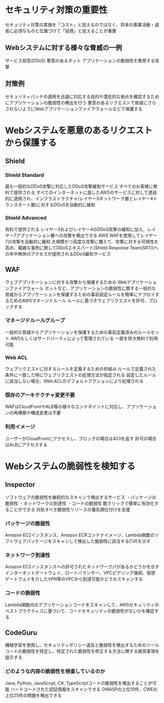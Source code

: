 # セキュリティ対策の重要性
セキュリティ対策の実施を「コスト」と捉えるのではなく、将来の事業活動・成⻑に必須なものと位置づけて「投資」と捉えることが重要
## Webシステムに対する様々な脅威の⼀例
サービス拒否(DDoS)
悪意のあるボット
アプリケーションの脆弱性を悪⽤する攻撃

## 対策例
セキュリティパッチの適⽤を迅速に対応する⽬的や潜在的な弱点を確認するためにアプリケーションの脆弱性の検出を⾏う
悪意のあるリクエストで脅威にさらされないようにWebアプリケーションファイアウォールなどで保護する

# Webシステムを悪意のあるリクエストから保護する
## Shield
### Shield Standard
最も⼀般的なDDoS攻撃に対応したDDoS攻撃緩和サービス
すべてのお客様に無料で提供される
すべてのインターネットに⾯したAWSのサービスに対して透過的に適⽤され、インフラストラクチャ(レイヤー3ネットワーク層とレイヤー4トランスポート層)に対するDDoSを⾃動的に緩和

### Shield Advanced
有料で提供される
レイヤー3およびレイヤー4のDDoS攻撃の緩和に加え、レイヤー7アプリケーション層への攻撃を検出できる
AWS WAFを使⽤してレイヤー7の攻撃を⾃動的に緩和
⼤規模かつ⾼度な攻撃に備えて、攻撃に対する可視性を⾼め、複雑な事例に関してDDoSエキスパート(Shield Response Team(SRT))への年中無休のアクセスが提供されるDDoS緩和サービス

## WAF
ウェブアプリケーションに対する攻撃から保護するための Webアプリケーションファイアウォール
ボットなど、アプリケーションの脆弱性に類する⼀般的な脅威からアプリケーションを保護するための事前設定ルールを簡単にデプロイするためのAWSマネージドルール
ルールに基づきウェブリクエストを許可、ブロックする

### マネージドルールグループ
⼀般的な脅威からアプリケーションを保護するための事前定義済みのルールセット
AWSもしくはサードパーティによって管理されている
⼀部を除き無料で利⽤可能

### Web ACL
ウェブリクエストに対するルールを定義するための枠組み
ルールで定義された条件に⼀致した時にウェブリクエストの処理⽅法が指定される
設定したルールに該当しない場合、Web ACLのデフォルトアクションにより処理される

### 既存のアーキテクチャ変更不要
WAFはCloudFrontやALB等の様々なエンドポイントに対応し、アプリケーションの再構築や構成変更は不要

### 利用イメージ
ユーザーがCloudFrontにアクセスし、ブロックの場合は403を返す
許可の場合はALBにアクセスする

# Webシステムの脆弱性を検知する
## Inspector
ソフトウェアの脆弱性を継続的なスキャンで検出するサービス
・パッケージの脆弱性
・ネットワークの到達性
・コードの脆弱性
数クリックで簡単に有効化することができる
対処すべき脆弱性リソースの優先順位付けを支援

### パッケージの脆弱性
Amazon EC2インスタンス、Amazon ECRコンテナイメージ、Lambda関数のソフトウェアパッケージをスキャンして検出した脆弱性に該当するCVEを⽰す

### ネットワーク到達性
Amazon EC2インスタンスへの許可されたネットワークパがあるかどうかを⽰す
インターネットゲートウェイ、ロードバランサー、VPCピアリング接続、仮想ゲートウェイを介したVPN等のVPCから到達可能かどうかスキャンする

### コードの脆弱性
Lambda関数内のアプリケーションコードをスキャンして、AWSセキュリティのベストプラクティスに基づいて、コードセキュリティの脆弱性がないかを確認する

## CodeGuru
機械学習を使⽤し、セキュリティポリシー違反と脆弱性を検出するためのツール
コードの脆弱性を特定し、特定された脆弱性を修正する⽅法に関する推奨事項を提⽰する

### どのような内容の脆弱性を検査しているのか
Java, Python, JavaScript, C#, TypeScriptコードの脆弱性を検出することが可能
ハードコードされた認証情報をスキャンできる
OWASPの上位10件、CWEの上位25件の問題を検出できる





